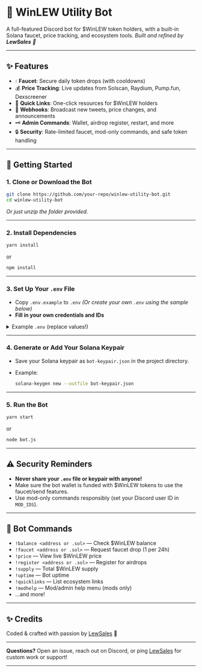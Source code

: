 # 🤖 WinLEW Utility Bot

A full-featured Discord bot for \$WinLEW token holders, with a built-in Solana faucet, price tracking, and ecosystem tools.
*Built and refined by **LewSales** 🦾*

---

## ✨ Features

* 💧 **Faucet**: Secure daily token drops (with cooldowns)
* 💰 **Price Tracking**: Live updates from Solscan, Raydium, Pump.fun, Dexscreener
* 🔗 **Quick Links**: One-click resources for \$WinLEW holders
* 📢 **Webhooks**: Broadcast new tweets, price changes, and announcements
* 🗝️ **Admin Commands**: Wallet, airdrop register, restart, and more
* 🔒 **Security**: Rate-limited faucet, mod-only commands, and safe token handling

---

## 🚀 Getting Started

### 1. **Clone or Download the Bot**

```bash
git clone https://github.com/your-repo/winlew-utility-bot.git
cd winlew-utility-bot
```

*Or just unzip the folder provided.*

---

### 2. **Install Dependencies**

```bash
yarn install
```

or

```bash
npm install
```

---

### 3. **Set Up Your `.env` File**

* Copy `.env.example` to `.env`
  *(Or create your own `.env` using the sample below)*
* **Fill in your own credentials and IDs**

<details>
<summary>Example <code>.env</code> (replace values!)</summary>

```
RPC_URL=https://api.mainnet-beta.solana.com
WINLEW_MINT=YourTokenMintAddressHere
BOT_KEYPAIR_PATH=./bot-keypair.json
DISCORD_BOT_TOKEN=your-discord-token
TWITTER_BEARER_TOKEN=your-twitter-token
VOICE_WEBHOOK_URL=your-webhook-url
VOICE_CHANNEL_ID=1234567890
ALERT_CHANNEL_ID=1234567890
PRICE_WEBHOOK_URL=your-price-webhook-url
PRICE_CHANNEL_ID=1234567890
GENERAL_WEBHOOK_URL=your-general-webhook-url
GENERAL_CHANNEL_ID=1234567890
ANNOUNCEMENT_WEBHOOK_URL=your-announcement-webhook-url
ANNOUNCEMENTS_CHANNEL_ID=1234567890
MOD_IDS=your-discord-id
DRIP_AMOUNT=1000
# Add any other required fields
```

</details>

---

### 4. **Generate or Add Your Solana Keypair**

* Save your Solana keypair as `bot-keypair.json` in the project directory.
* Example:

  ```bash
  solana-keygen new --outfile bot-keypair.json
  ```

---

### 5. **Run the Bot**

```bash
yarn start
```

or

```bash
node bot.js
```

---

## ⚠️ **Security Reminders**

* **Never share your `.env` file or keypair with anyone!**
* Make sure the bot wallet is funded with \$WinLEW tokens to use the faucet/send features.
* Use mod-only commands responsibly (set your Discord user ID in `MOD_IDS`).

---

## 📝 **Bot Commands**

* `!balance <address or .sol>` — Check \$WinLEW balance
* `!faucet <address or .sol>` — Request faucet drop (1 per 24h)
* `!price` — View live \$WinLEW price
* `!register <address or .sol>` — Register for airdrops
* `!supply` — Total \$WinLEW supply
* `!uptime` — Bot uptime
* `!quicklinks` — List ecosystem links
* `!modhelp` — Mod/admin help menu (mods only)
* ...and more!

---

## ✨ **Credits**

Coded & crafted with passion by [LewSales](https://twitter.com/LewSales) 🦾

---

**Questions?**
Open an issue, reach out on Discord, or ping [LewSales](https://twitter.com/LewSales) for custom work or support!

---
